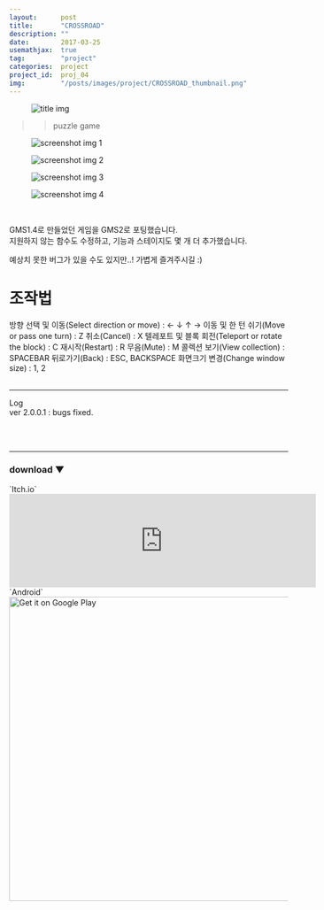 ```yaml
---
layout:      post
title:       "CROSSROAD"
description: ""
date:        2017-03-25
usemathjax:  true
tag:         "project"
categories:  project
project_id:  proj_04
img:         "/posts/images/project/CROSSROAD_thumbnail.png"
---
```


<figure>
    <img class="title-image" src="{{site.image_location}}/project/CROSSROAD_title.png" alt="title img">
</figure>

>> puzzle game

<div class="screenshot-list">
    <figure>
        <img class="screenshot" src="{{site.image_location}}/project/CROSSROAD_screenshot_01.png" alt="screenshot img 1">
    </figure>
    <figure>
        <img class="screenshot" src="{{site.image_location}}/project/CROSSROAD_screenshot_02.png" alt="screenshot img 2">
    </figure>
</div>

<div class="screenshot-list">
    <figure>
        <img class="screenshot" src="{{site.image_location}}/project/CROSSROAD_screenshot_03.png" alt="screenshot img 3">
    </figure>
    <figure>
        <img class="screenshot" src="{{site.image_location}}/project/CROSSROAD_screenshot_04.png" alt="screenshot img 4">
    </figure>
</div>

<br/>

GMS1.4로 만들었던 게임을 GMS2로 포팅했습니다.  
지원하지 않는 함수도 수정하고, 기능과 스테이지도 몇 개 더 추가했습니다.

예상치 못한 버그가 있을 수도 있지만..! 가볍게 즐겨주시길 :)

<h1>조작법</h1>
방향 선택 및 이동(Select direction or move) : ← ↓ ↑ →  
이동 및 한 턴 쉬기(Move or pass one turn) : Z  
취소(Cancel) : X  
텔레포트 및 블록 회전(Teleport or rotate the block) : C  
재시작(Restart) : R  
무음(Mute) : M  
콜렉션 보기(View collection) : SPACEBAR  
뒤로가기(Back) : ESC, BACKSPACE  
화면크기 변경(Change window size) : 1, 2  


<br/>
<br/>

---

Log  
ver 2.0.0.1 : bugs fixed.

<br/>
<br/>

---

<h3>download ▼</h3>
`Itch.io`
<iframe frameborder="0" src="https://itch.io/embed/2454364?linkback=true&amp;border_width=2&amp;link_color=fa8b5b&amp;border_color=000000" width="554" height="169"><a href="https://f-works.itch.io/crossroad">CROSSROAD by _ = F = _</a></iframe>
<br/>
`Android`  
<a href='https://play.google.com/store/apps/details?id=works.f.crossroad&pcampaignid=pcampaignidMKT-Other-global-all-co-prtnr-py-PartBadge-Mar2515-1'>
    <img alt='Get it on Google Play'
         src='https://play.google.com/intl/en_us/badges/static/images/badges/en_badge_web_generic.png' style="border:0px; width:550px;"/>
</a>